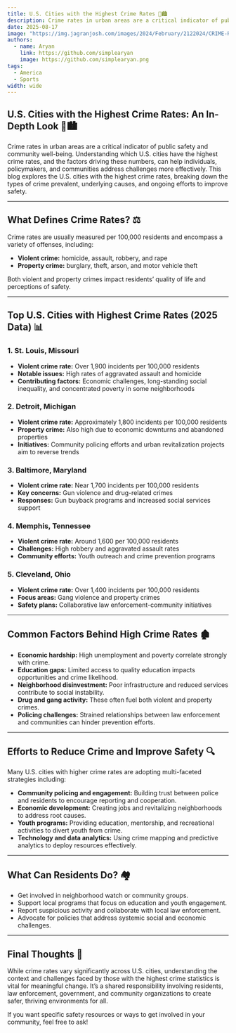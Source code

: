 ```yaml
---
title: U.S. Cities with the Highest Crime Rates 🚨🏙️
description: Crime rates in urban areas are a critical indicator of public safety and community well-being. Understanding which U.S. cities have the highest crime rates, and the factors driving these numbers, can help individuals, policymakers, and communities address challenges more effectively.
date: 2025-08-17
image: "https://img.jagranjosh.com/images/2024/February/2122024/CRIME-RATE.webp"
authors:
  - name: Aryan
    link: https://github.com/simplearyan
    image: https://github.com/simplearyan.png
tags:
  - America
  - Sports
width: wide
---
```



## U.S. Cities with the Highest Crime Rates: An In-Depth Look 🚨🏙️

Crime rates in urban areas are a critical indicator of public safety and community well-being. Understanding which U.S. cities have the highest crime rates, and the factors driving these numbers, can help individuals, policymakers, and communities address challenges more effectively. This blog explores the U.S. cities with the highest crime rates, breaking down the types of crime prevalent, underlying causes, and ongoing efforts to improve safety.

***

## What Defines Crime Rates? ⚖️

Crime rates are usually measured per 100,000 residents and encompass a variety of offenses, including:

- **Violent crime:** homicide, assault, robbery, and rape
- **Property crime:** burglary, theft, arson, and motor vehicle theft

Both violent and property crimes impact residents’ quality of life and perceptions of safety.

***

## Top U.S. Cities with Highest Crime Rates (2025 Data) 📊

### 1. St. Louis, Missouri

- **Violent crime rate:** Over 1,900 incidents per 100,000 residents
- **Notable issues:** High rates of aggravated assault and homicide
- **Contributing factors:** Economic challenges, long-standing social inequality, and concentrated poverty in some neighborhoods


### 2. Detroit, Michigan

- **Violent crime rate:** Approximately 1,800 incidents per 100,000 residents
- **Property crime:** Also high due to economic downturns and abandoned properties
- **Initiatives:** Community policing efforts and urban revitalization projects aim to reverse trends


### 3. Baltimore, Maryland

- **Violent crime rate:** Near 1,700 incidents per 100,000 residents
- **Key concerns:** Gun violence and drug-related crimes
- **Responses:** Gun buyback programs and increased social services support


### 4. Memphis, Tennessee

- **Violent crime rate:** Around 1,600 per 100,000 residents
- **Challenges:** High robbery and aggravated assault rates
- **Community efforts:** Youth outreach and crime prevention programs


### 5. Cleveland, Ohio

- **Violent crime rate:** Over 1,400 incidents per 100,000 residents
- **Focus areas:** Gang violence and property crimes
- **Safety plans:** Collaborative law enforcement-community initiatives

***

## Common Factors Behind High Crime Rates 🏚️

- **Economic hardship:** High unemployment and poverty correlate strongly with crime.
- **Education gaps:** Limited access to quality education impacts opportunities and crime likelihood.
- **Neighborhood disinvestment:** Poor infrastructure and reduced services contribute to social instability.
- **Drug and gang activity:** These often fuel both violent and property crimes.
- **Policing challenges:** Strained relationships between law enforcement and communities can hinder prevention efforts.

***

## Efforts to Reduce Crime and Improve Safety 🔍

Many U.S. cities with higher crime rates are adopting multi-faceted strategies including:

- **Community policing and engagement:** Building trust between police and residents to encourage reporting and cooperation.
- **Economic development:** Creating jobs and revitalizing neighborhoods to address root causes.
- **Youth programs:** Providing education, mentorship, and recreational activities to divert youth from crime.
- **Technology and data analytics:** Using crime mapping and predictive analytics to deploy resources effectively.

***

## What Can Residents Do? 🏘️

- Get involved in neighborhood watch or community groups.
- Support local programs that focus on education and youth engagement.
- Report suspicious activity and collaborate with local law enforcement.
- Advocate for policies that address systemic social and economic challenges.

***

## Final Thoughts 🎯

While crime rates vary significantly across U.S. cities, understanding the context and challenges faced by those with the highest crime statistics is vital for meaningful change. It’s a shared responsibility involving residents, law enforcement, government, and community organizations to create safer, thriving environments for all.

If you want specific safety resources or ways to get involved in your community, feel free to ask!

